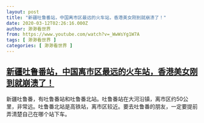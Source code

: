 ```yaml
---
layout: post
title: "新疆吐鲁番站，中国离市区最远的火车站，香港美女刚到就崩溃了！"
date: 2020-03-12T02:26:16.000Z
author: 渺渺看世界
from: https://www.youtube.com/watch?v=_WwWsYg1W7A
tags: [ 渺渺看世界 ]
categories: [ 渺渺看世界 ]
---
```

<!--1583979976000-->
[新疆吐鲁番站，中国离市区最远的火车站，香港美女刚到就崩溃了！](https://www.youtube.com/watch?v=_WwWsYg1W7A)
------

<div>
新疆吐鲁番，有吐鲁番站和吐鲁番北站。吐鲁番站在大河沿镇，离市区约50公里，非常远。吐鲁番北站是高铁站，离市区较近。要去吐鲁番的朋友，一定要提前弄清楚自己在哪个站下车。
</div>
